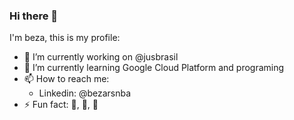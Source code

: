### Hi there 👋
 I'm beza, this is my profile:
 
- 🔭 I’m currently working on @jusbrasil
- 🌱 I’m currently learning Google Cloud Platform and programing
- 📫 How to reach me: 
  - Linkedin: @bezarsnba
- ⚡ Fun fact:  🥾, 🏃, 🚴
